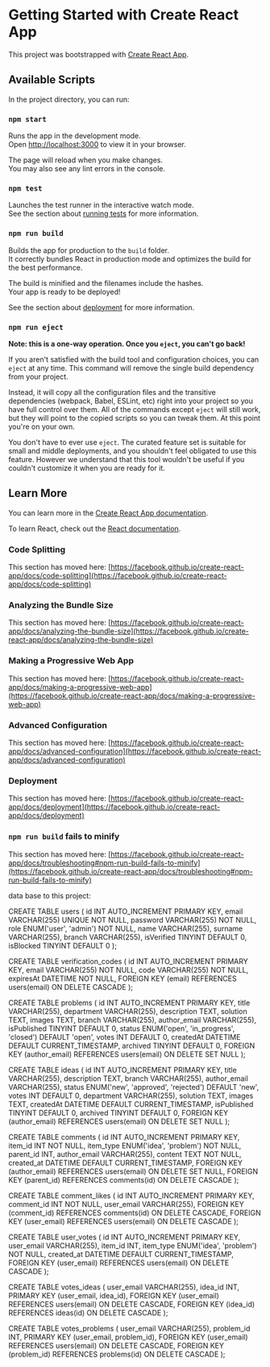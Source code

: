 # Getting Started with Create React App

This project was bootstrapped with [Create React App](https://github.com/facebook/create-react-app).

## Available Scripts

In the project directory, you can run:

### `npm start`

Runs the app in the development mode.\
Open [http://localhost:3000](http://localhost:3000) to view it in your browser.

The page will reload when you make changes.\
You may also see any lint errors in the console.

### `npm test`

Launches the test runner in the interactive watch mode.\
See the section about [running tests](https://facebook.github.io/create-react-app/docs/running-tests) for more information.

### `npm run build`

Builds the app for production to the `build` folder.\
It correctly bundles React in production mode and optimizes the build for the best performance.

The build is minified and the filenames include the hashes.\
Your app is ready to be deployed!

See the section about [deployment](https://facebook.github.io/create-react-app/docs/deployment) for more information.

### `npm run eject`

**Note: this is a one-way operation. Once you `eject`, you can't go back!**

If you aren't satisfied with the build tool and configuration choices, you can `eject` at any time. This command will remove the single build dependency from your project.

Instead, it will copy all the configuration files and the transitive dependencies (webpack, Babel, ESLint, etc) right into your project so you have full control over them. All of the commands except `eject` will still work, but they will point to the copied scripts so you can tweak them. At this point you're on your own.

You don't have to ever use `eject`. The curated feature set is suitable for small and middle deployments, and you shouldn't feel obligated to use this feature. However we understand that this tool wouldn't be useful if you couldn't customize it when you are ready for it.

## Learn More

You can learn more in the [Create React App documentation](https://facebook.github.io/create-react-app/docs/getting-started).

To learn React, check out the [React documentation](https://reactjs.org/).

### Code Splitting

This section has moved here: [https://facebook.github.io/create-react-app/docs/code-splitting](https://facebook.github.io/create-react-app/docs/code-splitting)

### Analyzing the Bundle Size

This section has moved here: [https://facebook.github.io/create-react-app/docs/analyzing-the-bundle-size](https://facebook.github.io/create-react-app/docs/analyzing-the-bundle-size)

### Making a Progressive Web App

This section has moved here: [https://facebook.github.io/create-react-app/docs/making-a-progressive-web-app](https://facebook.github.io/create-react-app/docs/making-a-progressive-web-app)

### Advanced Configuration

This section has moved here: [https://facebook.github.io/create-react-app/docs/advanced-configuration](https://facebook.github.io/create-react-app/docs/advanced-configuration)

### Deployment

This section has moved here: [https://facebook.github.io/create-react-app/docs/deployment](https://facebook.github.io/create-react-app/docs/deployment)

### `npm run build` fails to minify

This section has moved here: [https://facebook.github.io/create-react-app/docs/troubleshooting#npm-run-build-fails-to-minify](https://facebook.github.io/create-react-app/docs/troubleshooting#npm-run-build-fails-to-minify)


data base to this project:


CREATE TABLE users (
    id INT AUTO_INCREMENT PRIMARY KEY,
    email VARCHAR(255) UNIQUE NOT NULL,
    password VARCHAR(255) NOT NULL,
    role ENUM('user', 'admin') NOT NULL,
    name VARCHAR(255),
    surname VARCHAR(255),
    branch VARCHAR(255),
    isVerified TINYINT DEFAULT 0,
    isBlocked TINYINT DEFAULT 0
);

CREATE TABLE verification_codes (
    id INT AUTO_INCREMENT PRIMARY KEY,
    email VARCHAR(255) NOT NULL,
    code VARCHAR(255) NOT NULL,
    expiresAt DATETIME NOT NULL,
    FOREIGN KEY (email) REFERENCES users(email) ON DELETE CASCADE
);

CREATE TABLE problems (
    id INT AUTO_INCREMENT PRIMARY KEY,
    title VARCHAR(255),
    department VARCHAR(255),
    description TEXT,
    solution TEXT,
    images TEXT,
    branch VARCHAR(255),
    author_email VARCHAR(255),
    isPublished TINYINT DEFAULT 0,
    status ENUM('open', 'in_progress', 'closed') DEFAULT 'open',
    votes INT DEFAULT 0,
    createdAt DATETIME DEFAULT CURRENT_TIMESTAMP,
    archived TINYINT DEFAULT 0,
    FOREIGN KEY (author_email) REFERENCES users(email) ON DELETE SET NULL
);

CREATE TABLE ideas (
    id INT AUTO_INCREMENT PRIMARY KEY,
    title VARCHAR(255),
    description TEXT,
    branch VARCHAR(255),
    author_email VARCHAR(255),
    status ENUM('new', 'approved', 'rejected') DEFAULT 'new',
    votes INT DEFAULT 0,
    department VARCHAR(255),
    solution TEXT,
    images TEXT,
    createdAt DATETIME DEFAULT CURRENT_TIMESTAMP,
    isPublished TINYINT DEFAULT 0,
    archived TINYINT DEFAULT 0,
    FOREIGN KEY (author_email) REFERENCES users(email) ON DELETE SET NULL
);

CREATE TABLE comments (
    id INT AUTO_INCREMENT PRIMARY KEY,
    item_id INT NOT NULL,
    item_type ENUM('idea', 'problem') NOT NULL,
    parent_id INT,
    author_email VARCHAR(255),
    content TEXT NOT NULL,
    created_at DATETIME DEFAULT CURRENT_TIMESTAMP,
    FOREIGN KEY (author_email) REFERENCES users(email) ON DELETE SET NULL,
    FOREIGN KEY (parent_id) REFERENCES comments(id) ON DELETE CASCADE
);

CREATE TABLE comment_likes (
    id INT AUTO_INCREMENT PRIMARY KEY,
    comment_id INT NOT NULL,
    user_email VARCHAR(255),
    FOREIGN KEY (comment_id) REFERENCES comments(id) ON DELETE CASCADE,
    FOREIGN KEY (user_email) REFERENCES users(email) ON DELETE CASCADE
);

CREATE TABLE user_votes (
    id INT AUTO_INCREMENT PRIMARY KEY,
    user_email VARCHAR(255),
    item_id INT,
    item_type ENUM('idea', 'problem') NOT NULL,
    created_at DATETIME DEFAULT CURRENT_TIMESTAMP,
    FOREIGN KEY (user_email) REFERENCES users(email) ON DELETE CASCADE
);

CREATE TABLE votes_ideas (
    user_email VARCHAR(255),
    idea_id INT,
    PRIMARY KEY (user_email, idea_id),
    FOREIGN KEY (user_email) REFERENCES users(email) ON DELETE CASCADE,
    FOREIGN KEY (idea_id) REFERENCES ideas(id) ON DELETE CASCADE
);

CREATE TABLE votes_problems (
    user_email VARCHAR(255),
    problem_id INT,
    PRIMARY KEY (user_email, problem_id),
    FOREIGN KEY (user_email) REFERENCES users(email) ON DELETE CASCADE,
    FOREIGN KEY (problem_id) REFERENCES problems(id) ON DELETE CASCADE
);
